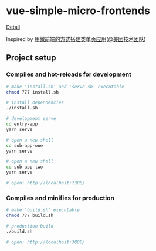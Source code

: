 # vue-simple-micro-frontends

[Detail](./detail.md)

Inspired by [用微前端的方式搭建类单页应用](https://tech.meituan.com/fe_tiny_spa.html)(@[美团技术团队](https://tech.meituan.com))

## Project setup

### Compiles and hot-reloads for development

```bash
# make 'install.sh' and 'serve.sh' executable
chmod 777 install.sh

# install dependencies
./install.sh

# development serve
cd entry-app
yarn serve

# open a new shell
cd sub-app-one
yarn serve

# open a new shell
cd sub-app-two
yarn serve

# open: http://localhost:7300/
```

### Compiles and minifies for production

```bash
# make 'build.sh' executable
chmod 777 build.sh

# production build
./build.sh

# open: http://localhost:3000/
```
